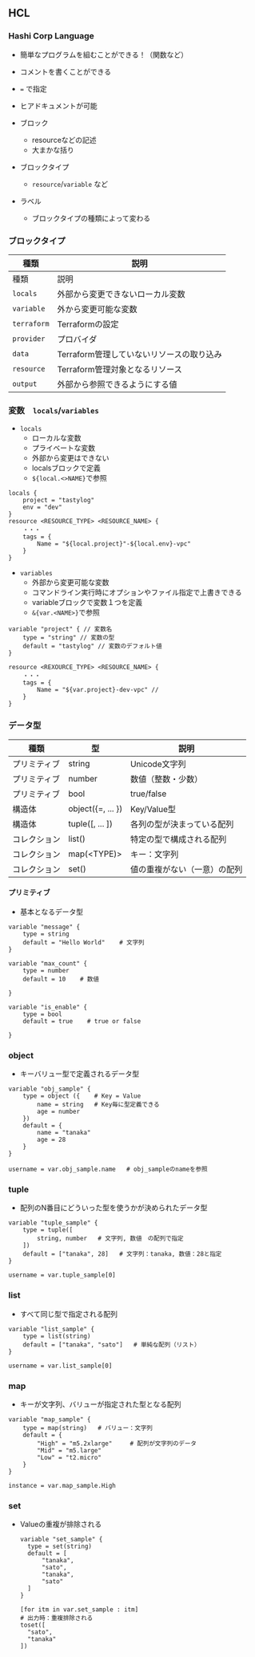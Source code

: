 ## HCL
### Hashi Corp Language

- 簡単なプログラムを組むことができる！（関数など）
- コメントを書くことができる
- `=` で指定
- ヒアドキュメントが可能

- ブロック
  - resourceなどの記述
  - 大まかな括り

- ブロックタイプ
  - `resource`/`variable` など

- ラベル
  - ブロックタイプの種類によって変わる

### ブロックタイプ
| 種類 | 説明 |
|--- | --- |
|種類|説明|
`locals`| 外部から変更できないローカル変数
`variable`| 外から変更可能な変数
`terraform` | Terraformの設定
`provider` | プロバイダ
`data` | Terraform管理していないリソースの取り込み
`resource` | Terraform管理対象となるリソース
`output` | 外部から参照できるようにする値

### 変数　`locals`/`variables`
- `locals`
  - ローカルな変数
  - プライベートな変数
  - 外部から変更はできない
  - localsブロックで定義
  - `${local.<>NAME}`で参照

```hcl
locals {
    project = "tastylog"
    env = "dev"
}
resource <RESOURCE_TYPE> <RESOURCE_NAME> {
    ・・・
    tags = {
        Name = "${local.project}"-${local.env}-vpc"
    }
}
```

- `variables`
  - 外部から変更可能な変数
  - コマンドライン実行時にオプションやファイル指定で上書きできる
  - variableブロックで変数１つを定義
  - `&{var.<NAME>}`で参照

```hcl
variable "project" { // 変数名
    type = "string" // 変数の型
    default = "tastylog" // 変数のデフォルト値
}

resource <REXOURCE_TYPE> <RESOURCE_NAME> {
    ・・・
    tags = {
        Name = "${var.project}-dev-vpc" // 
    }
}
```

### データ型
| 種類 | 型 | 説明 |
| --- | --- | --- |
プリミティブ | string | Unicode文字列
プリミティブ | number | 数値（整数・少数）
プリミティブ | bool | true/false
構造体 | object({<NAME>=<TYPE>, ... }) | Key/Value型
構造体 | tuple([<TYPE>, ... ]) | 各列の型が決まっている配列
コレクション | list(<TYPE>) | 特定の型で構成される配列
コレクション | map(<TYPE)> | キー：文字列
コレクション | set(<TYPE>) | 値の重複がない（一意）の配列

#### プリミティブ
- 基本となるデータ型
```hcl
variable "message" {
    type = string
    default = "Hello World"    # 文字列
}

variable "max_count" {
    type = number
    default = 10    # 数値

}

variable "is_enable" {
    type = bool
    default = true    # true or false

}

```

### object
- キーバリュー型で定義されるデータ型
```hcl
variable "obj_sample" {
    type = object ({    # Key = Value
        name = string   # Key毎に型定義できる
        age = number
    })
    default = {
        name = "tanaka"
        age = 28
    }
}

username = var.obj_sample.name   # obj_sampleのnameを参照
```
### tuple
- 配列のN番目にどういった型を使うかが決められたデータ型
```hcl
variable "tuple_sample" {
    type = tuple([
        string, number   # 文字列, 数値　の配列で指定
    ])
    default = ["tanaka", 28]   # 文字列：tanaka, 数値：28と指定
}

username = var.tuple_sample[0]
```

### list
- すべて同じ型で指定される配列
```hcl
variable "list_sample" {
    type = list(string)
    default = ["tanaka", "sato"]   # 単純な配列（リスト）
}

username = var.list_sample[0]
```

### map
- キーが文字列、バリューが指定された型となる配列
```hcl
variable "map_sample" {
    type = map(string)   # バリュー：文字列
    default = {
        "High" = "m5.2xlarge"　　　# 配列が文字列のデータ
        "Mid" = "m5.large"
        "Low" = "t2.micro"
    }
}

instance = var.map_sample.High
```

### set
- Valueの重複が排除される
  ```hcl
  variable "set_sample" {
    type = set(string)
    default = [
        "tanaka",
        "sato",
        "tanaka",
        "sato"
    ]
  }

  [for itm in var.set_sample : itm] 
  # 出力時：重複排除される
  toset([
    "sato",
    "tanaka"
  ])
  ```